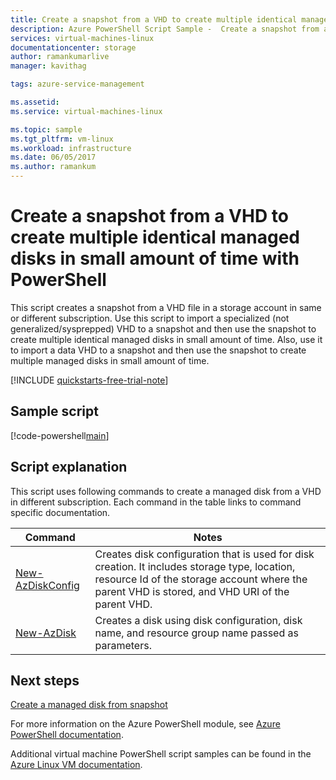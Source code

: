 ```yaml
---
title: Create a snapshot from a VHD to create multiple identical managed disks - PowerShell Sample 
description: Azure PowerShell Script Sample -  Create a snapshot from a VHD to create multiple identical managed disks in small amount of time
services: virtual-machines-linux
documentationcenter: storage
author: ramankumarlive
manager: kavithag

tags: azure-service-management

ms.assetid:
ms.service: virtual-machines-linux

ms.topic: sample
ms.tgt_pltfrm: vm-linux
ms.workload: infrastructure
ms.date: 06/05/2017
ms.author: ramankum
---
```


# Create a snapshot from a VHD to create multiple identical managed disks in small amount of time with PowerShell

This script creates a snapshot from a VHD file in a storage account in same or different subscription. Use this script to import a specialized (not generalized/sysprepped) VHD to a snapshot and then use the snapshot to create multiple identical managed disks in small amount of time. Also, use it to import a data VHD to a snapshot and then use the snapshot to create multiple managed disks in small amount of time.

[!INCLUDE [quickstarts-free-trial-note](../../../includes/quickstarts-free-trial-note.md)]


 

## Sample script

[!code-powershell[main](../../../powershell_scripts/virtual-machine/create-snapshots-from-vhd-in-different-subscription/create-snapshots-from-vhd-in-different-subscription.ps1 "Create snapshot from VHD")]

## Script explanation

This script uses following commands to create a managed disk from a VHD in different subscription. Each command in the table links to command specific documentation.

| Command | Notes |
|---|---|
| [New-AzDiskConfig](/powershell/module/az.compute/new-azdiskconfig) | Creates disk configuration that is used for disk creation. It includes storage type, location, resource Id of the storage account where the parent VHD is stored, and VHD URI of the parent VHD. |
| [New-AzDisk](/powershell/module/az.compute/new-azdisk) | Creates a disk using disk configuration, disk name, and resource group name passed as parameters. |

## Next steps

[Create a managed disk from snapshot](virtual-machines-linux-powershell-sample-create-managed-disk-from-snapshot.md?toc=%2fazure%2fvirtual-machines%2flinux%2ftoc.json)

For more information on the Azure PowerShell module, see [Azure PowerShell documentation](/powershell/azure/overview).

Additional virtual machine PowerShell script samples can be found in the [Azure Linux VM documentation](../linux/powershell-samples.md?toc=%2fazure%2fvirtual-machines%2flinux%2ftoc.json).
